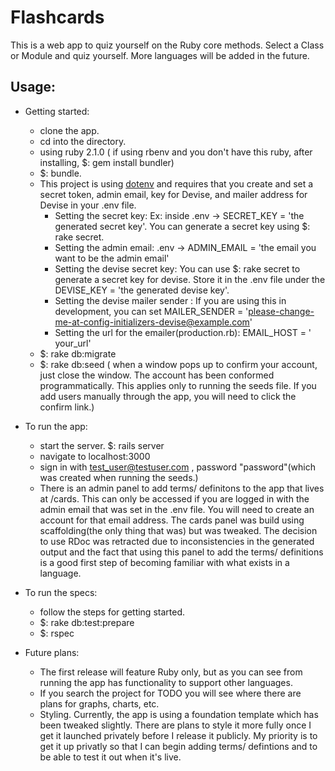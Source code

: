 Flashcards
==========
This is a web app to quiz yourself on the Ruby core methods. Select a Class or Module and quiz yourself. More languages will be added in the future.

Usage:
------
- Getting started:
  + clone the app.
  + cd into the directory.
  + using ruby 2.1.0 ( if using rbenv and you don't have this ruby, after installing, $: gem install bundler)
  + $: bundle.
  + This project is using [dotenv](https://github.com/bkeepers/dotenv) and requires that you create and set a secret token, admin email, key for Devise, and mailer address for Devise in your .env file.
    - Setting the secret key: Ex: inside .env -> SECRET_KEY = 'the generated secret key'.  You can generate a secret key using $: rake secret.
    - Setting the admin email: .env -> ADMIN_EMAIL = 'the email you want to be the admin email'
    - Setting the devise secret key: You can use $: rake secret to generate a secret key for devise. Store it in the .env file under the DEVISE_KEY = 'the generated devise key'.
    - Setting the devise mailer sender : If you are using this in development, you can set MAILER_SENDER = 'please-change-me-at-config-initializers-devise@example.com'
    - Setting the url for the emailer(production.rb): EMAIL_HOST = ' your_url'
  + $: rake db:migrate
  + $: rake db:seed ( when a window pops up to confirm your account, just close the window.  The account has been conformed programmatically.  This applies only to running the seeds file. If you add users manually through the app, you will need to click the confirm link.)

- To run the app:
  + start the server. $: rails server
  + navigate to localhost:3000
  + sign in with test_user@testuser.com , password "password"(which was created when running the seeds.)
  + There is an admin panel to add terms/ definitons to the app that lives at /cards.  This can only be accessed if you are logged in with the admin email that was set in the .env file. You will need to create an account for that email address. The cards panel was build using scaffolding(the only thing that was) but was tweaked. The decision to use RDoc was retracted due to inconsistencies in the generated output and the fact that using this panel to add the terms/ definitions is a good first step of becoming familiar with what exists in a language.

- To run the specs:
  + follow the steps for getting started.
  + $: rake db:test:prepare
  + $: rspec

- Future plans:
  + The first release will feature Ruby only, but as you can see from running the app has functionality to support other languages.
  + If you search the project for TODO you will see where there are plans for graphs, charts, etc.
  + Styling. Currently, the app is using a foundation template which has been tweaked slightly.  There are plans to style it more fully once I get it launched privately before I release it publicly.  My priority is to get it up privatly so that I can begin adding terms/ defintions and to be able to test it out when it's live.
